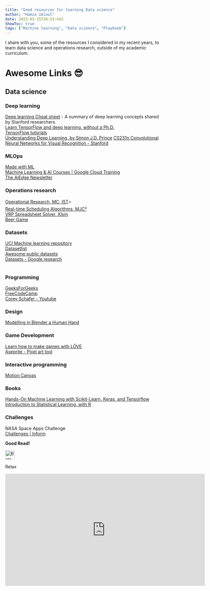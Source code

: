 ```yaml
---
title: "Good resources for learning Data science"
author: "Hamza imloul"
date: 2023-03-25T20:53:44Z
ShowToc: true
tags: ["Machine learning", "Data science", "Playbook"]
---
```



I share with you, some of the resources I considered in my recent years, to learn data science and operations research, outside of my academic curriculum.

# Awesome Links 😎

## Data science 

<!-- <img src="https://render.githubusercontent.com/render/math?math=e^{i \pi} = -1"> -->

### Deep learning
[Deep learning Cheat sheet](https://stanford.edu/~shervine/teaching/cs-229/cheatsheet-deep-learning) - A summary of deep learning concepts shared by Stanford researchers.   
[Learn TensorFlow and deep learning, without a Ph.D.](https://cloud.google.com/blog/products/ai-machine-learning/learn-tensorflow-and-deep-learning-without-a-phd)  
[TensorFlow tutorials](https://www.tensorflow.org/tutorials/)  
[Understanding Deep Learning, by Simon J.D. Prince](https://udlbook.github.io/udlbook/)
[CS231n Convolutional Neural Networks for Visual Recognition - Stanford](https://cs231n.github.io/)
[]()
 
### MLOps
[Made with ML](https://madewithml.com/)  
[Machine Learning & AI Courses | Google Cloud Training](https://cloud.google.com/training/machinelearning-ai)  
[The AiEdge Newsletter](https://newsletter.theaiedge.io/)

### Operations research  
[Operational Research, MC, IST](http://web.tecnico.ulisboa.pt/~mcasquilho/compute/_linpro/index.php)⭐  
[Real-time Scheduling Algorithms, MJC²](https://www.mjc2.com/research-scheduling-algorithms.htm)  
[VRP Spreadsheet Solver, Xlsm](https://people.bath.ac.uk/ge277/vrp-spreadsheet-solver/)  
[Beer Game](https://beergame.masystem.se/game/-MMKjG2kQcu1YXI-9Ju0/play#retailer)

### Datasets
[UCI Machine learning repository](https://archive.ics.uci.edu/ml/datasets.php)  
[Datasetlist](https://www.datasetlist.com/?fbclid=IwAR0-doCdSVnlGnCTKFrpEFFp3x7A7i9zmPzL6OqBa6KSXYJi4pz92w6EPYI)  
[Awesome public datasets](https://github.com/awesomedata/awesome-public-datasets?fbclid=IwAR3Py3USWgTx3AhudT-acvyw0RHO7WqqsHR2l6OGttVe6aaNpH8C50UUIDQ)  
[Datasets - Google research](https://datasetsearch.research.google.com/?fbclid=IwAR06hAdVne_AwPUaZda0X_U_e347dlB0tpRhBOFq1t0isHdH_Xjg0imh0lU)  
[]()  
[]()  

### Programming

[GeeksForGeeks](https://www.geeksforgeeks.org/)  
[FreeCodeCamp](https://www.freecodecamp.org/learn)  
[Corey Schafer - Youtube](https://www.youtube.com/channel/UCCezIgC97PvUuR4_gbFUs5g)  

### Design

[Modelling in Blender a Human Hand](https://topologyguides.com/)    

### Game Development
[Learn how to make games with LÖVE](https://sheepolution.com/learn)  
[Aseprite - Pixel art tool](https://www.aseprite.org/)  

### Interactive programming
[Motion Canvas](https://motioncanvas.io/)  

### Books

[Hands-On Machine Learning with Scikit-Learn, Keras, and Tensorflow](https://www.amazon.fr/Hands-Machine-Learning-Scikit-learn-Tensorflow/dp/1492032646)  
[Introduction to Statistical Learning, with R](https://www.ime.unicamp.br/~dias/Intoduction%20to%20Statistical%20Learning.pdf)  
  
### Challenges

NASA Space Apps Challenge  
[Challenges | Inform](https://2020.spaceappschallenge.org/challenges/inform/)  

**Good Read!**
  
[<img src="/images/kofi.png" alt="Buy me a coffee" height="30">](https://ko-fi.com/hamzaim)  

Relax  
<iframe src="https://player.vimeo.com/video/505339516" width="640" height="360" frameborder="0" webkitallowfullscreen mozallowfullscreen allowfullscreen></iframe>

